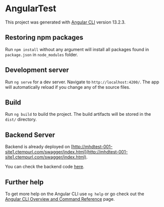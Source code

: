 # AngularTest

This project was generated with [Angular CLI](https://github.com/angular/angular-cli) version 13.2.3.

## Restoring npm packages 

Run `npm install` without any argument will install all packages found in `package.json` in `node_modules` folder.

## Development server

Run `ng serve` for a dev server. Navigate to `http://localhost:4200/`. The app will automatically reload if you change any of the source files.

## Build

Run `ng build` to build the project. The build artifacts will be stored in the `dist/` directory.

## Backend Server
Backend is already deployed on [http://mhdtest-001-site1.ctempurl.com/swagger/index.html](http://mhdtest-001-site1.ctempurl.com/swagger/index.html).

You can check the backend code [here](https://github.com/mokb21/AngularTestBackend).

## Further help

To get more help on the Angular CLI use `ng help` or go check out the [Angular CLI Overview and Command Reference](https://angular.io/cli) page.
